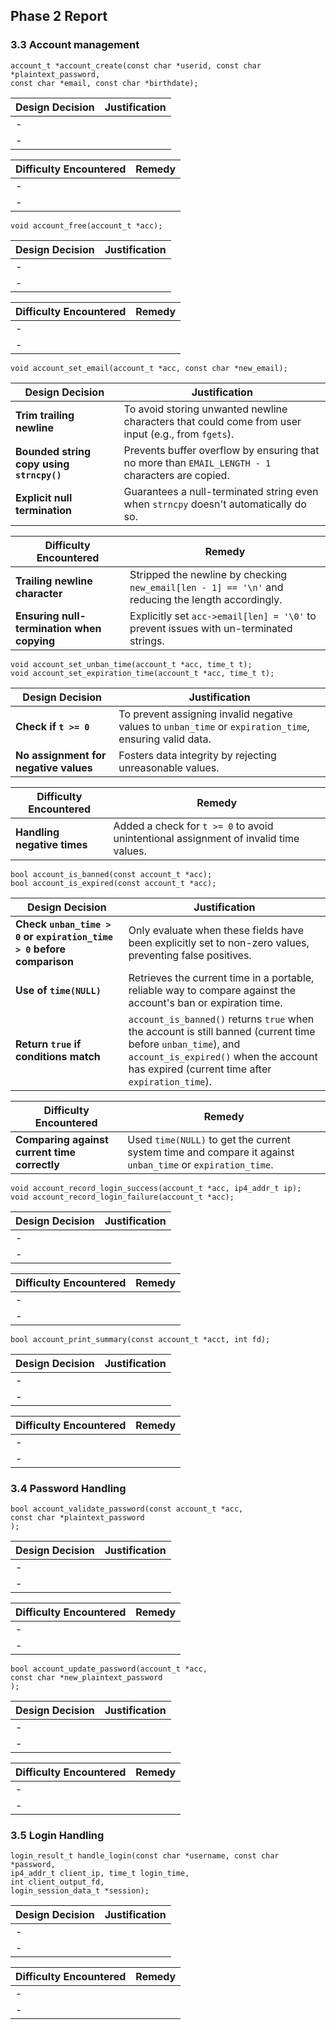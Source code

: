 ## Phase 2 Report
### 3.3 Account management
```
account_t *account_create(const char *userid, const char *plaintext_password,
const char *email, const char *birthdate);
```
| Design Decision | Justification |
| --------------- | ------------- |
| -               |               |
| -               |               |

| Difficulty Encountered | Remedy |
| ---------------------- | ------ |
| -                      |        |
| -                      |        | 
```
void account_free(account_t *acc);
```
| Design Decision | Justification |
| --------------- | ------------- |
| -               |               |
| -               |               |

| Difficulty Encountered | Remedy |
| ---------------------- | ------ |
| -                      |        |
| -                      |        |
```
void account_set_email(account_t *acc, const char *new_email);
```
| Design Decision | Justification |
| --------------- | ------------- |
| **Trim trailing newline** | To avoid storing unwanted newline characters that could come from user input (e.g., from `fgets`). |
| **Bounded string copy using `strncpy()`** | Prevents buffer overflow by ensuring that no more than `EMAIL_LENGTH - 1` characters are copied. |
| **Explicit null termination** | Guarantees a null-terminated string even when `strncpy` doesn't automatically do so. |

| Difficulty Encountered | Remedy |
| ---------------------- | ------ |
| **Trailing newline character** | Stripped the newline by checking `new_email[len - 1] == '\n'` and reducing the length accordingly. |
| **Ensuring null-termination when copying** | Explicitly set `acc->email[len] = '\0'` to prevent issues with un-terminated strings. |
```
void account_set_unban_time(account_t *acc, time_t t);
void account_set_expiration_time(account_t *acc, time_t t);
```
| Design Decision | Justification |
| --------------- | ------------- |
| **Check if `t >= 0`** | To prevent assigning invalid negative values to `unban_time` or `expiration_time`, ensuring valid data. |
| **No assignment for negative values** | Fosters data integrity by rejecting unreasonable values. |

| Difficulty Encountered | Remedy |
| ---------------------- | ------ |
| **Handling negative times** | Added a check for `t >= 0` to avoid unintentional assignment of invalid time values. |
```
bool account_is_banned(const account_t *acc);
bool account_is_expired(const account_t *acc);
```
| Design Decision | Justification |
| --------------- | ------------- |
| **Check `unban_time > 0` or `expiration_time > 0` before comparison** | Only evaluate when these fields have been explicitly set to non-zero values, preventing false positives. |
| **Use of `time(NULL)`** | Retrieves the current time in a portable, reliable way to compare against the account's ban or expiration time. |
| **Return `true` if conditions match** | `account_is_banned()` returns `true` when the account is still banned (current time before `unban_time`), and `account_is_expired()` when the account has expired (current time after `expiration_time`). |

| Difficulty Encountered | Remedy |
| ---------------------- | ------ |
| **Comparing against current time correctly** | Used `time(NULL)` to get the current system time and compare it against `unban_time` or `expiration_time`. |
```
void account_record_login_success(account_t *acc, ip4_addr_t ip);
void account_record_login_failure(account_t *acc);
```
| Design Decision | Justification |
| --------------- | ------------- |
| -               |               |
| -               |               |

| Difficulty Encountered | Remedy |
| ---------------------- | ------ |
| -                      |        |
| -                      |        |
```
bool account_print_summary(const account_t *acct, int fd);
```
| Design Decision | Justification |
| --------------- | ------------- |
| -               |               |
| -               |               |

| Difficulty Encountered | Remedy |
| ---------------------- | ------ |
| -                      |        |
| -                      |        |
### 3.4 Password Handling
```
bool account_validate_password(const account_t *acc,
const char *plaintext_password
);
```
| Design Decision | Justification |
| --------------- | ------------- |
| -               |               |
| -               |               |

| Difficulty Encountered | Remedy |
| ---------------------- | ------ |
| -                      |        |
| -                      |        |
```
bool account_update_password(account_t *acc,
const char *new_plaintext_password
);
```
| Design Decision | Justification |
| --------------- | ------------- |
| -               |               |
| -               |               |

| Difficulty Encountered | Remedy |
| ---------------------- | ------ |
| -                      |        |
| -                      |        |
### 3.5 Login Handling
```
login_result_t handle_login(const char *username, const char *password,
ip4_addr_t client_ip, time_t login_time,
int client_output_fd,
login_session_data_t *session);
```
| Design Decision | Justification |
| --------------- | ------------- |
| -               |               |
| -               |               |

| Difficulty Encountered | Remedy |
| ---------------------- | ------ |
| -                      |        |
| -                      |        |
